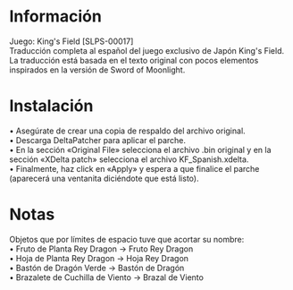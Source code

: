 # Información
Juego: King's Field [SLPS-00017] \
Traducción completa al español del juego exclusivo de Japón King's Field. \
La traducción está basada en el texto original con pocos elementos inspirados en la versión de Sword of Moonlight.
# Instalación
• Asegúrate de crear una copia de respaldo del archivo original. \
• Descarga DeltaPatcher﻿﻿ para aplicar el parche. \
• En la sección «Original File» selecciona el archivo .bin original y en la sección «XDelta patch» selecciona el archivo KF_Spanish.xdelta.  \
• Finalmente, haz click en «Apply» y espera a que finalice el parche (aparecerá una ventanita diciéndote que está listo).
# Notas
Objetos que por límites de espacio tuve que acortar su nombre: \
• Fruto de Planta Rey Dragon → Fruto Rey Dragon \
• Hoja de Planta Rey Dragon → Hoja Rey Dragon \
• Bastón de Dragón Verde → Bastón de Dragón \
• Brazalete de Cuchilla de Viento → Brazal de Viento
